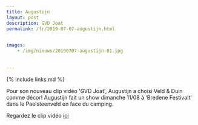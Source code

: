 ```yaml
---
title: Augustijn
layout: post
description: GVD Joat
permalink: /fr/2019-07-07-augustijn.html

    
images: 
    - /img/nieuws/20190707-augustijn-01.jpg
    
    
---
```


{% include links.md %}

Pour son nouveau clip vidéo 'GVD Joat', Augustijn a choisi Veld & Duin comme décor! Augustijn fait un show dimanche 11/08 à ‘Bredene Festivalt’ dans le Paelsteenveld en face du camping. 

Regardez le clip vidéo [ici](https://www.youtube.com/watch?v=XLNOokWtoqc)
